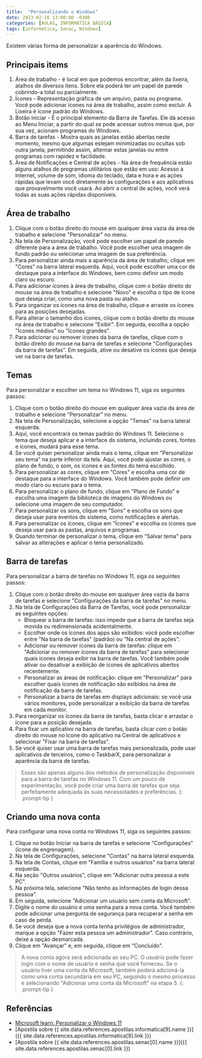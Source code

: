 ```yaml
---
title:  "Personalizando o Windows"
date: 2023-02-16 13:00:00 -0300
categories: [AULAS, INFORMÁTICA BÁSICA]
tags: [informática, Senac, Windows]
---
```

Existem várias forma de personalizar a aparência do Windows.

## Principais items

1. Área de trabalho - é local em que podemos encontrar, além da lixeira, atalhos de diversos itens. Sobre ela poderá ter um papel de parede cobrindo-a total ou parcialmente.
2. Ícones - Representação gráfica de um arquivo, pasta ou programa. Você pode adicionar ícones na área de trabalho, assim como excluir. A Lixeira é ícone padrão do Windows.
3. Botão iniciar - É o principal elemento da Barra de Tarefas. Ele dá acesso ao Menu Iniciar, a partir do qual se pode acessar outros menus que, por sua vez, acionam programas do Windows.
4. Barra de tarefas - Mostra quais as janelas estão abertas neste momento, mesmo que algumas estejam minimizadas ou ocultas sob outra janela, permitindo assim, alternar estas janelas ou entre programas com rapidez e facilidade.
5. Área de Notificações e Central de ações - Na área de frequência estão alguns atalhos de programas utilitários que estão em uso: Acesso à Internet, volume de som, idioma do teclado, data e hora e as ações rápidas que levam você diretamente às configurações e aos aplicativos que provavelmente você usará. Ao abrir a central de ações, você verá todas as suas ações rápidas disponíveis.

## Área de trabalho

1. Clique com o botão direito do mouse em qualquer área vazia da área de trabalho e selecione "Personalizar" no menu.
2. Na tela de Personalização, você pode escolher um papel de parede diferente para a área de trabalho. Você pode escolher uma imagem de fundo padrão ou selecionar uma imagem de sua preferência.
3. Para personalizar ainda mais a aparência da área de trabalho, clique em "Cores" na barra lateral esquerda. Aqui, você pode escolher uma cor de destaque para a interface do Windows, bem como definir um modo claro ou escuro.
4. Para adicionar ícones à área de trabalho, clique com o botão direito do mouse na área de trabalho e selecione "Novo" e escolha o tipo de ícone que deseja criar, como uma nova pasta ou atalho.
5. Para organizar os ícones na área de trabalho, clique e arraste os ícones para as posições desejadas.
6. Para alterar o tamanho dos ícones, clique com o botão direito do mouse na área de trabalho e selecione "Exibir". Em seguida, escolha a opção "Ícones médios" ou "Ícones grandes".
7. Para adicionar ou remover ícones da barra de tarefas, clique com o botão direito do mouse na barra de tarefas e selecione "Configurações da barra de tarefas". Em seguida, ative ou desative os ícones que deseja ver na barra de tarefas.

## Temas

Para personalizar e escolher um tema no Windows 11, siga os seguintes passos:

1. Clique com o botão direito do mouse em qualquer área vazia da área de trabalho e selecione "Personalizar" no menu.
2. Na tela de Personalização, selecione a opção "Temas" na barra lateral esquerda.
3. Aqui, você encontrará os temas padrão do Windows 11. Selecione o tema que deseja aplicar e a interface do sistema, incluindo cores, fontes e ícones, mudará para esse tema.
4. Se você quiser personalizar ainda mais o tema, clique em "Personalizar seu tema" na parte inferior da tela. Aqui, você pode ajustar as cores, o plano de fundo, o som, os ícones e as fontes do tema escolhido.
5. Para personalizar as cores, clique em "Cores" e escolha uma cor de destaque para a interface do Windows. Você também pode definir um modo claro ou escuro para o tema.
6. Para personalizar o plano de fundo, clique em "Plano de Fundo" e escolha uma imagem da biblioteca de imagens do Windows ou selecione uma imagem de seu computador.
7. Para personalizar os sons, clique em "Sons" e escolha os sons que deseja usar para eventos do sistema, como notificações e alertas.
8. Para personalizar os ícones, clique em "Ícones" e escolha os ícones que deseja usar para as pastas, arquivos e programas.
9. Quando terminar de personalizar o tema, clique em "Salvar tema" para salvar as alterações e aplicar o tema personalizado.

## Barra de tarefas

Para personalizar a barra de tarefas no Windows 11, siga os seguintes passos:

1. Clique com o botão direito do mouse em qualquer área vazia da barra de tarefas e selecione "Configurações da barra de tarefas" no menu.
2. Na tela de Configurações da Barra de Tarefas, você pode personalizar as seguintes opções:
   - Bloquear a barra de tarefas: isso impede que a barra de tarefas seja movida ou redimensionada acidentalmente.
   - Escolher onde os ícones dos apps são exibidos: você pode escolher entre "Na barra de tarefas" (padrão) ou "Na central de ações".
   - Adicionar ou remover ícones da barra de tarefas: clique em "Adicionar ou remover ícones da barra de tarefas" para selecionar quais ícones deseja exibir na barra de tarefas. Você também pode ativar ou desativar a exibição de ícones de aplicativos abertos recentemente.
   - Personalizar as áreas de notificação: clique em "Personalizar" para escolher quais ícones de notificação são exibidos na área de notificação da barra de tarefas.
   - Personalizar a barra de tarefas em displays adicionais: se você usa vários monitores, pode personalizar a exibição da barra de tarefas em cada monitor.
3. Para reorganizar os ícones da barra de tarefas, basta clicar e arrastar o ícone para a posição desejada.
4. Para fixar um aplicativo na barra de tarefas, basta clicar com o botão direito do mouse no ícone do aplicativo na Central de aplicativos e selecionar "Fixar na barra de tarefas".
5. Se você quiser usar uma barra de tarefas mais personalizada, pode usar aplicativos de terceiros, como o TaskbarX, para personalizar a aparência da barra de tarefas.

> Esses são apenas alguns dos métodos de personalização disponíveis para a barra de tarefas no Windows 11. Com um pouco de experimentação, você pode criar uma barra de tarefas que seja perfeitamente adequada às suas necessidades e preferências.
{: .prompt-tip }

## Criando uma nova conta

Para configurar uma nova conta no Windows 11, siga os seguintes passos:

1. Clique no botão Iniciar na barra de tarefas e selecione "Configurações" (ícone de engrenagem).
2. Na tela de Configurações, selecione "Contas" na barra lateral esquerda.
3. Na tela de Contas, clique em "Família e outros usuários" na barra lateral esquerda.
4. Na seção "Outros usuários", clique em "Adicionar outra pessoa a este PC".
5. Na próxima tela, selecione "Não tenho as informações de login dessa pessoa".
6. Em seguida, selecione "Adicionar um usuário sem conta da Microsoft".
7. Digite o nome do usuário e uma senha para a nova conta. Você também pode adicionar uma pergunta de segurança para recuperar a senha em caso de perda.
8. Se você deseja que a nova conta tenha privilégios de administrador, marque a opção "Fazer esta pessoa um administrador". Caso contrário, deixe a opção desmarcada.
9. Clique em "Avançar" e, em seguida, clique em "Concluído".

> A nova conta agora será adicionada ao seu PC. O usuário pode fazer login com o nome de usuário e senha que você forneceu. Se o usuário tiver uma conta da Microsoft, também poderá adicioná-la como uma conta secundária em seu PC, seguindo o mesmo processo e selecionando "Adicionar uma conta da Microsoft" na etapa 5.
{: .prompt-tip }

## Referências

- [Microsoft learn: Personalizar o Windows 11](https://learn.microsoft.com/pt-br/windows-hardware/customize/desktop/wallpaper-and-themes-windows-11)
- [Apostila sobre {{ site.data.references.apostilas.informatica[9].name }}]({{ site.data.references.apostilas.informatica[9].link }})
- [Apostila sobre {{ site.data.references.apostilas.senac[0].name }}]({{ site.data.references.apostilas.senac[0].link }})
